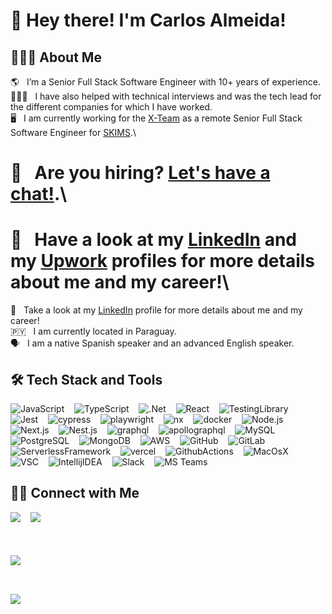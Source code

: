 # 👋 Hey there! I'm Carlos Almeida!

## 👨🏻‍💻 About Me

🌎 &nbsp; I’m a Senior Full Stack Software Engineer with 10+ years of experience.\
👨🏻‍💻 &nbsp; I have also helped with technical interviews and was the tech lead for the different companies for which I have worked.\
🖥️ &nbsp; I am currently working for the [X-Team](https://x-team.com/) as a remote Senior Full Stack Software Engineer for [SKIMS](https://skims.com/).\
# 📅 &nbsp; Are you hiring? <a href="https://calendly.com/kararade/introductory-call" target="_blank">Let's have a chat!</a>.\
# 📄 &nbsp; Have a look at my [LinkedIn](https://www.linkedin.com/in/kararade/) and my [Upwork](https://www.upwork.com/freelancers/kararade) profiles for more details about me and my career!\
📄 &nbsp; Take a look at my [LinkedIn](https://www.linkedin.com/in/kararade/) profile for more details about me and my career!\
🇵🇾 &nbsp; I am currently located in Paraguay.\
🗣️ &nbsp; I am a native Spanish speaker and an advanced English speaker.

## 🛠 Tech Stack and Tools

![JavaScript](https://img.shields.io/badge/-JavaScript-05122A?style=flat&logo=javascript&labelColor=000000)&nbsp;&nbsp;&nbsp;
![TypeScript](https://img.shields.io/badge/-TypeScript-05122A?style=flat&logo=typescript&labelColor=000000)&nbsp;&nbsp;&nbsp;
![.Net](https://img.shields.io/badge/-.Net-05122A?style=flat&logo=dotnet&labelColor=512BD4)&nbsp;&nbsp;&nbsp;
![React](https://img.shields.io/badge/-React.js-05122A?style=flat&logo=react&labelColor=000000)&nbsp;&nbsp;&nbsp;
![TestingLibrary](https://img.shields.io/badge/-Testing_Library-05122A?style=flat&logo=testinglibrary&labelColor=000000)&nbsp;&nbsp;&nbsp;
![Jest](https://img.shields.io/badge/-Jest-05122A?style=flat&logo=jest&labelColor=C21325)&nbsp;&nbsp;&nbsp;
![cypress](https://img.shields.io/badge/-Cypress-05122A?style=flat&logo=cypress&labelColor=17202c)&nbsp;&nbsp;&nbsp;
![playwright](https://img.shields.io/badge/-Playwright-05122A?style=flat&logo=playwright&labelColor=000000)&nbsp;&nbsp;&nbsp;
![nx](https://img.shields.io/badge/-Nx-05122A?style=flat&logo=nx&labelColor=000000)&nbsp;&nbsp;&nbsp;
![docker](https://img.shields.io/badge/-docker-05122A?style=flat&logo=docker&labelColor=000000)&nbsp;&nbsp;&nbsp;
![Node.js](https://img.shields.io/badge/-Node.js-05122A?style=flat&logo=node.js&labelColor=000000)&nbsp;&nbsp;&nbsp;
![Next.js](https://img.shields.io/badge/-Next.js-05122A?style=flat&logo=next.js&labelColor=000000)&nbsp;&nbsp;&nbsp;
![Nest.js](https://img.shields.io/badge/-Nest.js-05122A?style=flat&logo=nestjs&labelColor=E0234E)&nbsp;&nbsp;&nbsp;
![graphql](https://img.shields.io/badge/-GraphQL-05122A?style=flat&logo=graphql&labelColor=E10098)&nbsp;&nbsp;&nbsp;
![apollographql](https://img.shields.io/badge/-Apollo_GraphQL-05122A?style=flat&logo=apollographql&labelColor=E50695)&nbsp;&nbsp;&nbsp;
![MySQL](https://img.shields.io/badge/-MySQL-05122A?style=flat&logo=MySQL&labelColor=000000)&nbsp;&nbsp;&nbsp;
![PostgreSQL](https://img.shields.io/badge/-PostgreSQL-05122A?style=flat&logo=PostgreSQL&labelColor=000000)&nbsp;&nbsp;&nbsp;
![MongoDB](https://img.shields.io/badge/-MongoDB-05122A?style=flat&logo=MongoDB&labelColor=000000)&nbsp;&nbsp;&nbsp;
![AWS](https://img.shields.io/badge/-AWS-05122A?style=flat&logo=amazonaws&labelColor=000000)&nbsp;&nbsp;&nbsp;
![GitHub](https://img.shields.io/badge/-GitHub-05122A?style=flat&logo=github&labelColor=000000)&nbsp;&nbsp;&nbsp;
![GitLab](https://img.shields.io/badge/-GitLab-05122A?style=flat&logo=gitlab&labelColor=000000)&nbsp;&nbsp;&nbsp;
![ServerlessFramework](https://img.shields.io/badge/-Serverless_Framework-05122A?style=flat&logo=serverless&labelColor=000000)&nbsp;&nbsp;&nbsp;
![vercel](https://img.shields.io/badge/-Vercel-05122A?style=flat&logo=vercel&labelColor=000000)&nbsp;&nbsp;&nbsp;
![GithubActions](https://img.shields.io/badge/-Github_Actions-05122A?style=flat&logo=githubactions&labelColor=000000)&nbsp;&nbsp;&nbsp;
![MacOsX](https://img.shields.io/badge/-Mac_OS_X-05122A?style=flat&logo=macos&labelColor=000000)&nbsp;&nbsp;&nbsp;
![VSC](https://img.shields.io/badge/-Visual_Studio_Code-05122A?style=flat&logo=visualstudiocode&labelColor=007ACC)&nbsp;&nbsp;&nbsp;
![IntellijIDEA](https://img.shields.io/badge/-Intellij_IDEA-05122A?style=flat&logo=intellijidea&labelColor=000000)&nbsp;&nbsp;&nbsp;
![Slack](https://img.shields.io/badge/-Slack-05122A?style=flat&logo=Slack&labelColor=4A154B)&nbsp;&nbsp;&nbsp;
![MS Teams](https://img.shields.io/badge/-MS_Teams-05122A?style=flat&logo=microsoftteams&labelColor=000000)&nbsp;&nbsp;&nbsp;


## 🤝🏻 Connect with Me

<a href="https://linkedin.com/in/kararade"><img src="https://img.shields.io/badge/-Carlos_Almeida-05122A?style=flat&logo=linkedin&labelColor=000000"/></a>&nbsp;&nbsp;&nbsp;
<a href="mailto:carlosalmeida.xon@gmail.com"><img src="https://img.shields.io/badge/-carlosalmeida.xon@gmail.com-05122A?style=flat&logo=gmail&labelColor=000000"/></a>&nbsp;&nbsp;&nbsp;
# <a href="https://www.upwork.com/freelancers/kararade"><img src="https://img.shields.io/badge/-Hire_me_on_Upwork!_-05122A?style=flat&logo=upwork&labelColor=000000"/></a>&nbsp;&nbsp;&nbsp;
# <a href="https://calendly.com/kararade/introductory-call" target="_blank"><img src="https://img.shields.io/badge/-Let_us_get_a_chat!-05122A?style=flat&logo=googlecalendar&labelColor=ffffff"/></a>
